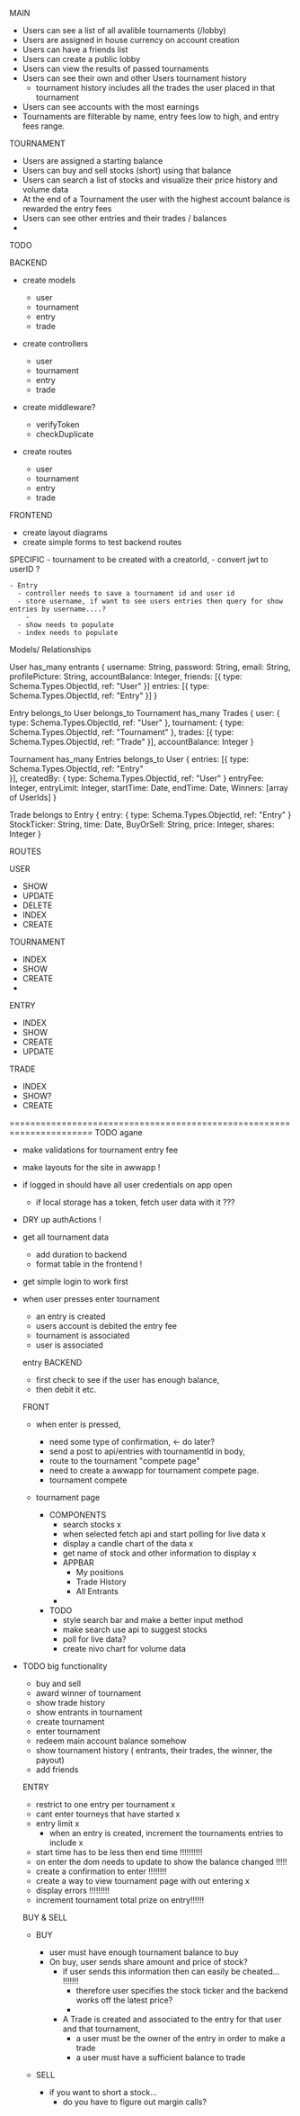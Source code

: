 MAIN

- Users can see a list of all avalible tournaments (/lobby)
- Users are assigned in house currency on account creation 
- Users can have a friends list
- Users can create a public lobby
- Users can view the results of passed tournaments
- Users can see their own and other Users tournament history
    - tournament history includes all the trades the user placed in that tournament
- Users can see accounts with the most earnings
- Tournaments are filterable by name, entry fees low to high, and entry fees range. 


TOURNAMENT

- Users are assigned a starting balance
- Users can buy and sell stocks (short) using that balance
- Users can search a list of stocks and visualize their price history and volume data
- At the end of a Tournament the user with the highest account balance is rewarded the entry fees
- Users can see other entries and their trades / balances
- 


TODO 

  BACKEND
  - create models
    - user
    - tournament 
    - entry
    - trade

  - create controllers
    - user 
    - tournament 
    - entry 
    - trade

  - create middleware? 
    - verifyToken
    - checkDuplicate

  - create routes 
    - user
    - tournament 
    - entry 
    - trade

  FRONTEND
  - create layout diagrams 
  - create simple forms to test backend routes 

  SPECIFIC
    - tournament to be created with a creatorId, 
      - convert jwt to userID ?  

    - Entry 
      - controller needs to save a tournament id and user id
      - store username, if want to see users entries then query for show entries by username....? 
        - 
      - show needs to populate
      - index needs to populate

Models/ Relationships

User
has_many entrants
{
  username: String,
  password: String, 
  email: String,
  profilePicture: String,
  accountBalance: Integer,
  friends: [{
    type: Schema.Types.ObjectId,
    ref: "User"
  }]
  entries: [{
    type: Schema.Types.ObjectId, 
    ref: "Entry"
  }]
}

Entry
belongs_to User
belongs_to Tournament 
has_many Trades
{
  user: {
    type: Schema.Types.ObjectId,
    ref: "User"
  },
  tournament: {
    type: Schema.Types.ObjectId,
    ref: "Tournament"
  },
  trades: [{
    type: Schema.Types.ObjectId,
    ref: "Trade"
  }], 
  accountBalance: Integer 
}

Tournament
has_many Entries 
belongs_to User
{
  entries: [{
    type: Schema.Types.ObjectId,
    ref: "Entry"    
  }], 
  createdBy: {
    type: Schema.Types.ObjectId,
    ref: "User"
  } 
  entryFee: Integer,
  entryLimit: Integer,
  startTime: Date,
  endTime: Date,
  Winners: [array of UserIds]
}

Trade
belongs to Entry 
{
  entry: {
    type: Schema.Types.ObjectId,
    ref: "Entry"
  }
  StockTicker: String,
  time: Date,
  BuyOrSell: String,
  price: Integer, 
  shares: Integer
}

ROUTES 

USER 

  - SHOW
  - UPDATE
  - DELETE
  - INDEX 
  - CREATE

TOURNAMENT
  
  - INDEX
  - SHOW
  - CREATE
  - 

ENTRY

  - INDEX 
  - SHOW 
  - CREATE
  - UPDATE

TRADE

  - INDEX
  - SHOW? 
  - CREATE
  
======================================================================
TODO agane

- make validations for tournament entry fee

- make layouts for the site in awwapp !

- if logged in should have all user credentials on app open
    - if local storage has a token, fetch user data with it ???

- DRY up authActions !

- get all tournament data
    - add duration to backend
    - format table in the frontend !

- get simple login to work first 

- when user presses enter tournament
  - an entry is created
  - users account is debited the entry fee
  - tournament is associated
  - user is associated 

  entry 
    BACKEND 
    - first check to see if the user has enough balance,
    - then debit it etc. 

    FRONT 
    - when enter is pressed, 
      - need some type of confirmation, <- do later? 
      - send a post to api/entries with tournamentId in body,
      - route to the tournament "compete page" 
      - need to create a awwapp for tournament compete page. 
      - tournament compete 

    - tournament page
      - COMPONENTS 
        - search stocks x 
        - when selected fetch api and start polling for live data x
        - display a candle chart of the data x 
        - get name of stock and other information to display x 
        - APPBAR
          - My positions
          - Trade History
          - All Entrants
        - 
      - TODO
        - style search bar and make a better input method
        - make search use api to suggest stocks 
        - poll for live data?
        - create nivo chart for volume data

- TODO big functionality
  - buy and sell 
  - award winner of tournament
  - show trade history
  - show entrants in tournament
  - create tournament
  - enter tournament 
  - redeem main account balance somehow 
  - show tournament history ( entrants, their trades, the winner, the payout)
  - add friends  

  ENTRY 
    - restrict to one entry per tournament x
    - cant enter tourneys that have started x
    - entry limit x
      - when an entry is created, increment the tournaments entries to include x
    - start time has to be less then end time !!!!!!!!!!
    - on enter the dom needs to update to show the balance changed !!!!!
    - create a confirmation to enter !!!!!!!!
    - create a way to view tournament page with out entering x 
    - display errors !!!!!!!!! 
    - increment tournament total prize on entry!!!!!!


  BUY & SELL
    - BUY
      - user must have enough tournament balance to buy
      - On buy, user sends share amount and price of stock? 
        - if user sends this information then can easily be cheated... !!!!!!!
          - therefore user specifies the stock ticker and the backend works off the latest price? 
          - 
        - A Trade is created and associated to the entry for that user and that tournament,
          - a user must be the owner of the entry in order to make a trade
          - a user must have a sufficient balance to trade

    - SELL 
      - if you want to short a stock...
        - do you have to figure out margin calls? 


